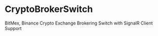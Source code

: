 # CryptoBrokerSwitch

BitMex, Binance Crypto Exchange Brokering Switch with SignalR Client Support 




